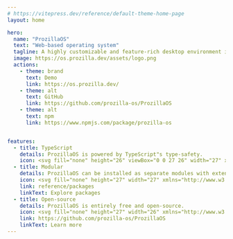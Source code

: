 ```yaml
---
# https://vitepress.dev/reference/default-theme-home-page
layout: home

hero:
  name: "ProzillaOS"
  text: "Web-based operating system"
  tagline: A highly customizable and feature-rich desktop environment inside your browser
  image: https://os.prozilla.dev/assets/logo.png
  actions:
    - theme: brand
      text: Demo
      link: https://os.prozilla.dev/
    - theme: alt
      text: GitHub
      link: https://github.com/prozilla-os/ProzillaOS
    - theme: alt
      text: npm
      link: https://www.npmjs.com/package/prozilla-os


features:
  - title: TypeScript
    details: ProzillaOS is powered by TypeScript"s type-safety.
    icon: <svg fill="none" height="26" viewBox="0 0 27 26" width="27" xmlns="http://www.w3.org/2000/svg"><path clip-rule="evenodd" d="m.98608 0h24.32332c.5446 0 .9861.436522.9861.975v24.05c0 .5385-.4415.975-.9861.975h-24.32332c-.544597 0-.98608-.4365-.98608-.975v-24.05c0-.538478.441483-.975.98608-.975zm13.63142 13.8324v-2.1324h-9.35841v2.1324h3.34111v9.4946h2.6598v-9.4946zm1.0604 9.2439c.4289.2162.9362.3784 1.5218.4865.5857.1081 1.2029.1622 1.8518.1622.6324 0 1.2331-.0595 1.8023-.1784.5691-.1189 1.0681-.3149 1.497-.5879s.7685-.6297 1.0187-1.0703.3753-.9852.3753-1.6339c0-.4703-.0715-.8824-.2145-1.2365-.1429-.3541-.3491-.669-.6186-.9447-.2694-.2757-.5925-.523-.9692-.7419s-.8014-.4257-1.2743-.6203c-.3465-.1406-.6572-.2771-.9321-.4095-.275-.1324-.5087-.2676-.7011-.4054-.1925-.1379-.3409-.2838-.4454-.4379-.1045-.154-.1567-.3284-.1567-.523 0-.1784.0467-.3392.1402-.4824.0935-.1433.2254-.2663.3959-.369s.3794-.1824.6269-.2392c.2474-.0567.5224-.0851.8248-.0851.22 0 .4523.0162.697.0486.2447.0325.4908.0825.7382.15.2475.0676.4881.1527.7218.2555.2337.1027.4495.2216.6475.3567v-2.4244c-.4015-.1514-.84-.2636-1.3157-.3365-.4756-.073-1.0214-.1095-1.6373-.1095-.6268 0-1.2207.0662-1.7816.1987-.5609.1324-1.0544.3392-1.4806.6203s-.763.6392-1.0104 1.0743c-.2475.4352-.3712.9555-.3712 1.5609 0 .7731.2268 1.4326.6805 1.9785.4537.546 1.1424 1.0082 2.0662 1.3866.363.146.7011.2892 1.0146.4298.3134.1405.5842.2865.8124.4378.2282.1514.4083.3162.5403.4946s.198.3811.198.6082c0 .1676-.0413.323-.1238.4662-.0825.1433-.2076.2676-.3753.373s-.3766.1879-.6268.2473c-.2502.0595-.5431.0892-.8785.0892-.5719 0-1.1383-.0986-1.6992-.2959-.5608-.1973-1.0805-.4933-1.5589-.8879z" fill="var(--vp-c-text-1)" fill-rule="evenodd"></path></svg>
  - title: Modular
    details: ProzillaOS can be installed as separate modules with extensive customization.
    icon: <svg fill="none" height="27" width="27" xmlns="http://www.w3.org/2000/svg" viewBox="0 0 512 512"><!--!Font Awesome Free 6.5.2 by @fontawesome - https://fontawesome.com License - https://fontawesome.com/license/free Copyright 2024 Fonticons, Inc.--><path d="M192 104.8c0-9.2-5.8-17.3-13.2-22.8C167.2 73.3 160 61.3 160 48c0-26.5 28.7-48 64-48s64 21.5 64 48c0 13.3-7.2 25.3-18.8 34c-7.4 5.5-13.2 13.6-13.2 22.8c0 12.8 10.4 23.2 23.2 23.2H336c26.5 0 48 21.5 48 48v56.8c0 12.8 10.4 23.2 23.2 23.2c9.2 0 17.3-5.8 22.8-13.2c8.7-11.6 20.7-18.8 34-18.8c26.5 0 48 28.7 48 64s-21.5 64-48 64c-13.3 0-25.3-7.2-34-18.8c-5.5-7.4-13.6-13.2-22.8-13.2c-12.8 0-23.2 10.4-23.2 23.2V464c0 26.5-21.5 48-48 48H279.2c-12.8 0-23.2-10.4-23.2-23.2c0-9.2 5.8-17.3 13.2-22.8c11.6-8.7 18.8-20.7 18.8-34c0-26.5-28.7-48-64-48s-64 21.5-64 48c0 13.3 7.2 25.3 18.8 34c7.4 5.5 13.2 13.6 13.2 22.8c0 12.8-10.4 23.2-23.2 23.2H48c-26.5 0-48-21.5-48-48V343.2C0 330.4 10.4 320 23.2 320c9.2 0 17.3 5.8 22.8 13.2C54.7 344.8 66.7 352 80 352c26.5 0 48-28.7 48-64s-21.5-64-48-64c-13.3 0-25.3 7.2-34 18.8C40.5 250.2 32.4 256 23.2 256C10.4 256 0 245.6 0 232.8V176c0-26.5 21.5-48 48-48H168.8c12.8 0 23.2-10.4 23.2-23.2z" fill="var(--vp-c-text-1)"/></svg>
    link: reference/packages
    linkText: Explore packages
  - title: Open-source
    details: ProzillaOS is entirely free and open-source.
    icon: <svg fill="none" height="27" width="26" xmlns="http://www.w3.org/2000/svg" viewBox="0 0 496 512"><!--!Font Awesome Free 6.5.2 by @fontawesome - https://fontawesome.com License - https://fontawesome.com/license/free Copyright 2024 Fonticons, Inc.--><path d="M165.9 397.4c0 2-2.3 3.6-5.2 3.6-3.3 .3-5.6-1.3-5.6-3.6 0-2 2.3-3.6 5.2-3.6 3-.3 5.6 1.3 5.6 3.6zm-31.1-4.5c-.7 2 1.3 4.3 4.3 4.9 2.6 1 5.6 0 6.2-2s-1.3-4.3-4.3-5.2c-2.6-.7-5.5 .3-6.2 2.3zm44.2-1.7c-2.9 .7-4.9 2.6-4.6 4.9 .3 2 2.9 3.3 5.9 2.6 2.9-.7 4.9-2.6 4.6-4.6-.3-1.9-3-3.2-5.9-2.9zM244.8 8C106.1 8 0 113.3 0 252c0 110.9 69.8 205.8 169.5 239.2 12.8 2.3 17.3-5.6 17.3-12.1 0-6.2-.3-40.4-.3-61.4 0 0-70 15-84.7-29.8 0 0-11.4-29.1-27.8-36.6 0 0-22.9-15.7 1.6-15.4 0 0 24.9 2 38.6 25.8 21.9 38.6 58.6 27.5 72.9 20.9 2.3-16 8.8-27.1 16-33.7-55.9-6.2-112.3-14.3-112.3-110.5 0-27.5 7.6-41.3 23.6-58.9-2.6-6.5-11.1-33.3 2.6-67.9 20.9-6.5 69 27 69 27 20-5.6 41.5-8.5 62.8-8.5s42.8 2.9 62.8 8.5c0 0 48.1-33.6 69-27 13.7 34.7 5.2 61.4 2.6 67.9 16 17.7 25.8 31.5 25.8 58.9 0 96.5-58.9 104.2-114.8 110.5 9.2 7.9 17 22.9 17 46.4 0 33.7-.3 75.4-.3 83.6 0 6.5 4.6 14.4 17.3 12.1C428.2 457.8 496 362.9 496 252 496 113.3 383.5 8 244.8 8zM97.2 352.9c-1.3 1-1 3.3 .7 5.2 1.6 1.6 3.9 2.3 5.2 1 1.3-1 1-3.3-.7-5.2-1.6-1.6-3.9-2.3-5.2-1zm-10.8-8.1c-.7 1.3 .3 2.9 2.3 3.9 1.6 1 3.6 .7 4.3-.7 .7-1.3-.3-2.9-2.3-3.9-2-.6-3.6-.3-4.3 .7zm32.4 35.6c-1.6 1.3-1 4.3 1.3 6.2 2.3 2.3 5.2 2.6 6.5 1 1.3-1.3 .7-4.3-1.3-6.2-2.2-2.3-5.2-2.6-6.5-1zm-11.4-14.7c-1.6 1-1.6 3.6 0 5.9 1.6 2.3 4.3 3.3 5.6 2.3 1.6-1.3 1.6-3.9 0-6.2-1.4-2.3-4-3.3-5.6-2z" fill="var(--vp-c-text-1)"/></svg>
    link: https://github.com/prozilla-os/ProzillaOS
    linkText: Learn more
---
```


<script setup>
import {
  VPTeamPage,
  VPTeamPageTitle,
  VPTeamMembers,
  VPTeamPageSection
} from "vitepress/theme"

const developers = [
	{
		avatar: "https://prozilla.dev/media/Prozilla.svg",
		name: "Prozilla",
		title: "Creator",
		links: [
			{ icon: "twitter", link: "https://twitter.com/prozilladev" },
			{ icon: "linkedin", link: "https://linkedin.com/in/sieben-de-beule" },
			{ icon: "instagram", link: "https://instagram.com/prozilladev" },
			{ icon: "youtube", link: "https://www.youtube.com/c/prozilla" },
		],
		sponsor: "https://ko-fi.com/prozilla"
	},
]
</script>

<VPTeamPage>
	<VPTeamPageTitle>
		<template #title>Developer</template>
	</VPTeamPageTitle>
	<VPTeamMembers class="center" :members="developers" />
</VPTeamPage>